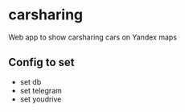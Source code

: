# carsharing

Web app to show carsharing cars on Yandex maps

## Config to set

- set db
- set telegram
- set youdrive
